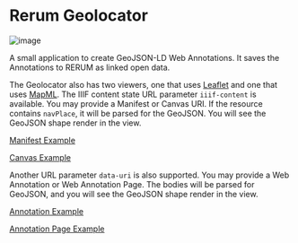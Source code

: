 # Rerum Geolocator
![image](https://user-images.githubusercontent.com/3287006/120902008-8bf19900-c603-11eb-9bf7-3c8f2b195103.png)


A small application to create GeoJSON-LD Web Annotations.  It saves the Annotations to RERUM as linked open data.

The Geolocator also has two viewers, one that uses [Leaflet](https://leafletjs.com/) and one that uses [MapML](https://maps4html.org/MapML/spec/).
The IIIF content state URL parameter `iiif-content` is available.  You may provide a Manifest or Canvas URI.  If the resource contains `navPlace`, 
it will be parsed for the GeoJSON.  You will see the GeoJSON shape render in the view.

[Manifest Example](http://geo.rerum.io/geolocate/leaflet-view.html?iiif-content=https://preview.iiif.io/cookbook/0154-geo-extension/recipe/0154-geo-extension/manifest.json)

[Canvas Example](http://geo.rerum.io/geolocate/leaflet-view.html?data-uri=http://devstore.rerum.io/v1/id/60bbc491c3fb58284513ed26) 

Another URL parameter `data-uri` is also supported.  You may provide a Web Annotation or Web Annotation Page.  The bodies will be parsed for GeoJSON, and you will see the GeoJSON shape render in the view.

[Annotation Example](http://geo.rerum.io/geolocate/leaflet-view.html?data-uri=http://devstore.rerum.io/v1/id/60bbc313c3fb58284513ed24)

[Annotation Page Example](http://geo.rerum.io/geolocate/leaflet-view.html?data-uri=http://devstore.rerum.io/v1/id/60bbc256c3fb58284513ed22)
